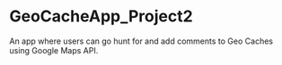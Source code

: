 # GeoCacheApp_Project2
An app where users can go hunt for and add comments to Geo Caches using Google Maps API.
